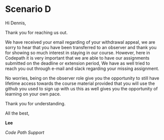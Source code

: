 # Scenario D

Hi Dennis,

Thank you for reaching us out.

We have received your email regarding of your withdrawal appeal, we are sorry to hear that you have been transferred to an observer and thank you for showing so much interest in staying in our course. However, here in Codepath it is very important that we are able to have our assignments submitted on the deadline or extension period, We have as well tried to reach you out through e-mail and slack regarding your missing assignment. 

No worries, being on the observer role give you the opportunity to still have  lifetime access towards the course material provided that you will use the github you used to sign up with us this as well gives you the opportunity of learning on your own pace. 

Thank you for understanding.

All the best,


**Lee**

*Code Path Support*
